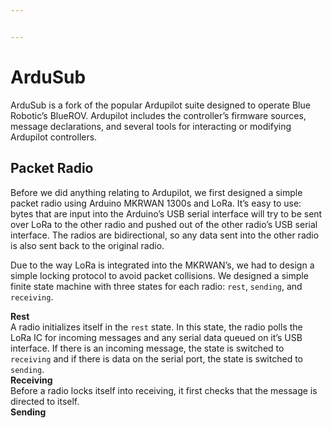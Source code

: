 ```yaml
---


---
```


<h1 id="ardusub">ArduSub</h1>
<p>ArduSub is a fork of the popular Ardupilot suite designed to operate Blue Robotic’s BlueROV. Ardupilot includes the controller’s firmware sources, message declarations, and several tools for interacting or modifying Ardupilot controllers.</p>
<h2 id="packet-radio">Packet Radio</h2>
<p>Before we did anything relating to Ardupilot, we first designed a simple packet radio using Arduino MKRWAN 1300s and LoRa. It’s easy to use: bytes that are input into the Arduino’s USB serial interface will try to be sent over LoRa to the other radio and pushed out of the other radio’s USB serial interface. The radios are bidirectional, so any data sent into the other radio is also sent back to the original radio.</p>
<p>Due to the way LoRa is integrated into the MKRWAN’s, we had to design a simple locking protocol to avoid packet collisions. We designed a simple finite state machine with three states for each radio: <code>rest</code>, <code>sending</code>, and <code>receiving</code>.</p>
<p><strong>Rest</strong><br>
A radio initializes itself in the <code>rest</code> state. In this state, the radio polls the LoRa IC for incoming messages and any serial data queued on it’s USB interface. If there is an incoming message, the state is switched to <code>receiving</code> and if there is data on the serial port, the state is switched to <code>sending</code>.<br>
<strong>Receiving</strong><br>
Before a radio locks itself into receiving, it first checks that the message is directed to itself.<br>
<strong>Sending</strong></p>


